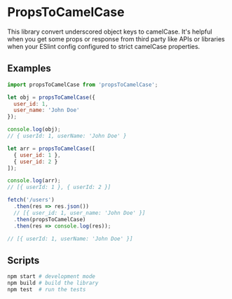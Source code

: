 # PropsToCamelCase

This library convert underscored object keys to camelCase.
It's helpful when you get some props or response from third party like APIs or libraries when your ESlint config configured to strict camelCase properties.

## Examples

```javascript
import propsToCamelCase from 'propsToCamelCase';

let obj = propsToCamelCase({
  user_id: 1,
  user_name: 'John Doe'
});

console.log(obj);
// { userId: 1, userName: 'John Doe' }
```

```javascript
let arr = propsToCamelCase([
  { user_id: 1 },
  { user_id: 2 }
]);

console.log(arr);
// [{ userId: 1 }, { userId: 2 }]
```

```javascript
fetch('/users')
  .then(res => res.json())
  // [{ user_id: 1, user_name: 'John Doe' }]
  .then(propsToCamelCase)
  .then(res => console.log(res));

// [{ userId: 1, userName: 'John Doe' }]
```

## Scripts
```bash
npm start # development mode
npm build # build the library
npm test  # run the tests
```
